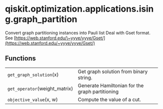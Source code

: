 <span id="qiskit-optimization-applications-ising-graph-partition" />

# qiskit.optimization.applications.ising.graph\_partition

Convert graph partitioning instances into Pauli list Deal with Gset format. See [https://web.stanford.edu/\~yyye/yyye/Gset/](https://web.stanford.edu/~yyye/yyye/Gset/)

## Functions

|                                |                                                 |
| ------------------------------ | ----------------------------------------------- |
| `get_graph_solution`(x)        | Get graph solution from binary string.          |
| `get_operator`(weight\_matrix) | Generate Hamiltonian for the graph partitioning |
| `objective_value`(x, w)        | Compute the value of a cut.                     |
